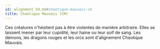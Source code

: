 ```yaml
---
id: alignment_hd.md#chaotique-mauvais-cm
title: Chaotique Mauvais (CM)
---
```


Ces créatures n'hésitent pas à être violentes de manière arbitraire. Elles se laissent mener par leur cupidité, leur haine ou leur soif de sang. Les démons, les dragons rouges et les orcs sont d'alignement Chaotique Mauvais.

